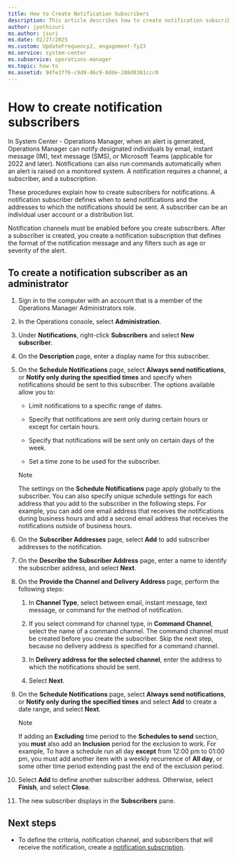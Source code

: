 ```yaml
---
title: How to Create Notification Subscribers
description: This article describes how to create notification subscribers that will be added to notification subscriptions in Operations Manager.
author: jyothisuri
ms.author: jsuri
ms.date: 02/27/2025
ms.custom: UpdateFrequency2, engagement-fy23
ms.service: system-center
ms.subservice: operations-manager
ms.topic: how-to
ms.assetid: 94fe3ff6-c9d9-46c9-8dde-288d8361ccc0
---
```


# How to create notification subscribers



In System Center - Operations Manager, when an alert is generated, Operations Manager can notify designated individuals by email, instant message (IM), text message (SMS), or Microsoft Teams (applicable for 2022 and later). Notifications can also run commands automatically when an alert is raised on a monitored system. A notification requires a channel, a subscriber, and a subscription.  

These procedures explain how to create subscribers for notifications. A notification subscriber defines when to send notifications and the addresses to which the notifications should be sent. A subscriber can be an individual user account or a distribution list.  

Notification channels must be enabled before you create subscribers. After a subscriber is created, you create a notification subscription that defines the format of the notification message and any filters such as age or severity of the alert.  

## To create a notification subscriber as an administrator  

1.  Sign in to the computer with an account that is a member of the Operations Manager Administrators role.  

2.  In the Operations console, select **Administration**.  

3.  Under **Notifications**, right-click **Subscribers** and select **New subscriber**.  

4.  On the **Description** page, enter a display name for this subscriber.  

5.  On the **Schedule Notifications** page, select **Always send notifications**, or **Notify only during the specified times** and specify when notifications should be sent to this subscriber. The options available allow you to:  

    -   Limit notifications to a specific range of dates.  

    -   Specify that notifications are sent only during certain hours or except for certain hours.  

    -   Specify that notifications will be sent only on certain days of the week.  

    -   Set a time zone to be used for the subscriber.  

    > [!NOTE]  
    > The settings on the **Schedule Notifications** page apply globally to the subscriber. You can also specify unique schedule settings for each address that you add to the subscriber in the following steps. For example, you can add one email address that receives the notifications during business hours and add a second email address that receives the notifications outside of business hours.  

6.  On the **Subscriber Addresses** page, select **Add** to add subscriber addresses to the notification.  

7.  On the **Describe the Subscriber Address** page, enter a name to identify the subscriber address, and select **Next**.  

8.  On the **Provide the Channel and Delivery Address** page, perform the following steps:  

    1.  In **Channel Type**, select between email, instant message, text message, or command for the method of notification.  

    2.  If you select command for channel type, in **Command Channel**, select the name of a command channel. The command channel must be created before you create the subscriber. Skip the next step, because no delivery address is specified for a command channel.  

    3.  In **Delivery address for the selected channel**, enter the address to which the notifications should be sent.  

    4.  Select **Next**.  

9. On the **Schedule Notifications** page, select **Always send notifications**, or **Notify only during the specified times** and select **Add** to create a date range, and select **Next**.  

    > [!NOTE]
    > If adding an **Excluding** time period to the **Schedules to send** section, you **must** also add an **Inclusion** period for the exclusion to work. For example, To have a schedule run all day **except** from 12:00 pm to 01:00 pm, you must add another item with a weekly recurrence of **All day**, or some other time period extending past the end of the exclusion period.

10. Select **Add** to define another subscriber address. Otherwise, select **Finish**, and select **Close**.  

11. The new subscriber displays in the **Subscribers** pane.  

## Next steps

* To define the criteria, notification channel, and subscribers that will receive the notification, create a [notification subscription](manage-notifications-create-subscriptions.md).
